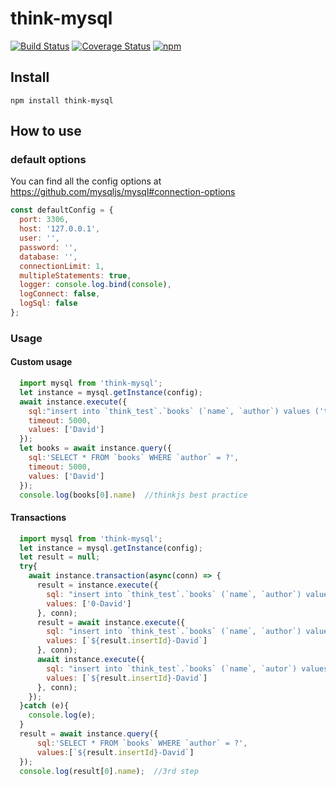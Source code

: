 # think-mysql
[![Build Status](https://travis-ci.org/thinkjs/think-mysql.svg?branch=master)](https://travis-ci.org/thinkjs/think-mysql)
[![Coverage Status](https://coveralls.io/repos/github/thinkjs/think-mysql/badge.svg?branch=master)](https://coveralls.io/github/thinkjs/think-mysql?branch=master)
[![npm](https://img.shields.io/npm/v/think-mysql.svg?style=flat-square)](https://www.npmjs.com/package/think-mysql)
## Install

```
npm install think-mysql
```

## How to use

### default options

You can find all the config options at https://github.com/mysqljs/mysql#connection-options

```js
const defaultConfig = {
  port: 3306,
  host: '127.0.0.1',
  user: '',
  password: '',
  database: '',
  connectionLimit: 1,
  multipleStatements: true,
  logger: console.log.bind(console),
  logConnect: false,
  logSql: false
};
```

### Usage

#### Custom usage
```js
  import mysql from 'think-mysql';
  let instance = mysql.getInstance(config);
  await instance.execute({
    sql:"insert into `think_test`.`books` (`name`, `author`) values ('thinkjs best practice', ?)",
    timeout: 5000,
    values: ['David']
  });  
  let books = await instance.query({
    sql:'SELECT * FROM `books` WHERE `author` = ?',
    timeout: 5000,
    values: ['David']
  });
  console.log(books[0].name)  //thinkjs best practice
```

#### Transactions

```js
  import mysql from 'think-mysql';
  let instance = mysql.getInstance(config);
  let result = null;
  try{
    await instance.transaction(async(conn) => {
      result = instance.execute({
        sql: "insert into `think_test`.`books` (`name`, `author`) values ('1st step', ?)",
        values: ['0-David']
      }, conn);
      result = await instance.execute({
        sql: "insert into `think_test`.`books` (`name`, `author`) values ('2nd step', ?)",
        values: [`${result.insertId}-David`]
      }, conn);
      await instance.execute({
        sql: "insert into `think_test`.`books` (`name`, `autor`) values ('3rd step', ?)",
        values: [`${result.insertId}-David`]
      }, conn);
    });
  }catch (e){
    console.log(e);
  }
  result = await instance.query({
      sql:'SELECT * FROM `books` WHERE `author` = ?',
      values:[`${result.insertId}-David`]
  });
  console.log(result[0].name);  //3rd step
```